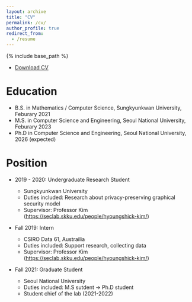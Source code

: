```yaml
---
layout: archive
title: "CV"
permalink: /cv/
author_profile: true
redirect_from:
  - /resume
---
```


{% include base_path %}

* [Download CV](https://github.com/Lee-DongWon/Lee-DongWon.github.io/files/CV_LeeDongwon.pdf)

Education
======
* B.S. in Mathematics / Computer Science, Sungkyunkwan University, Feburary 2021
* M.S. in Computer Science and Engineering, Seoul National University, Feburary 2023
* Ph.D in Computer Science and Engineering, Seoul National University, 2026 (expected)

Position
======
* 2019 - 2020: Undergraduate Research Student
  * Sungkyunkwan University
  * Duties included: Research about privacy-preserving graphical security model
  * Supervisor: Professor Kim (https://seclab.skku.edu/people/hyoungshick-kim/)

* Fall 2019: Intern
  * CSIRO Data 61, Austrailia
  * Duties included: Support research, collecting data
  * Supervisor: Professor Kim (https://seclab.skku.edu/people/hyoungshick-kim/)
  
* Fall 2021: Graduate Student
  * Seoul National University
  * Duties included: M.S sutdent -> Ph.D student
  * Student chief of the lab (2021-2022)
